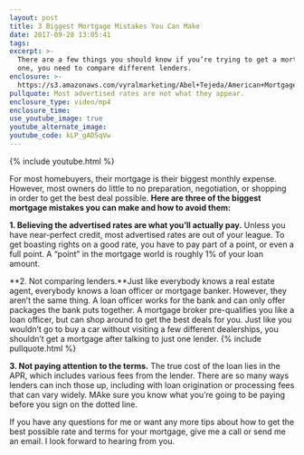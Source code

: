 ```yaml
---
layout: post
title: 3 Biggest Mortgage Mistakes You Can Make
date: 2017-09-28 13:05:41
tags:
excerpt: >-
  There are a few things you should know if you’re trying to get a mortgage. For
  one, you need to compare different lenders.
enclosure: >-
  https://s3.amazonaws.com/vyralmarketing/Abel+Tejeda/American+Mortgage+Group-+3+Biggest+Mortgage+Mistakes+You+Can+Make.mp4
pullquote: Most advertised rates are not what they appear.
enclosure_type: video/mp4
enclosure_time:
use_youtube_image: true
youtube_alternate_image:
youtube_code: kLP_gAD5qVw
---
```



{% include youtube.html %}

For most homebuyers, their mortgage is their biggest monthly expense. However, most owners do little to no preparation, negotiation, or shopping in order to get the best deal possible. **Here are three of the biggest mortgage mistakes you can make and how to avoid them:**

**1. Believing the advertised rates are what you’ll actually pay.** Unless you have near-perfect credit, most advertised rates are out of your league. To get boasting rights on a good rate, you have to pay part of a point, or even a full point. A “point” in the mortgage world is roughly 1% of your loan amount.

**2. Not comparing lenders.**Just like everybody knows a real estate agent, everybody knows a loan officer or mortgage banker. However, they aren’t the same thing. A loan officer works for the bank and can only offer packages the bank puts together. A mortgage broker pre-qualifies you like a loan officer, but can shop around to get the best deals for you. Just like you wouldn’t go to buy a car without visiting a few different dealerships, you shouldn’t get a mortgage after talking to just one lender. {% include pullquote.html %}

**3. Not paying attention to the terms.** The true cost of the loan lies in the APR, which includes various fees from the lender. There are so many ways lenders can inch those up, including with loan origination or processing fees that can vary widely. MAke sure you know what you’re going to be paying before you sign on the dotted line.

If you have any questions for me or want any more tips about how to get the best possible rate and terms for your mortgage, give me a call or send me an email. I look forward to hearing from you.